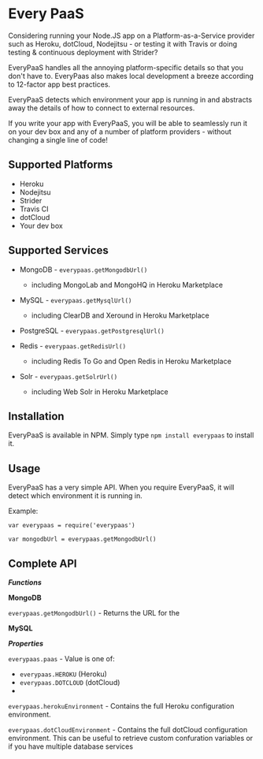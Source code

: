 Every PaaS
==========

Considering running your Node.JS app on a Platform-as-a-Service provider such
as Heroku, dotCloud, Nodejitsu - or testing it with Travis or doing testing &
continuous deployment with Strider?

EveryPaaS handles all the annoying platform-specific details so that you don't
have to. EveryPaas also makes local development a breeze according to 12-factor
app best practices.

EveryPaaS detects which environment your app is running in and abstracts away
the details of how to connect to external resources.

If you write your app with EveryPaaS, you will be able to seamlessly run it on
your dev box and any of a number of platform providers - without changing a
single line of code!

Supported Platforms
-------------------

* Heroku
* Nodejitsu
* Strider
* Travis CI
* dotCloud
* Your dev box

Supported Services
------------------

* MongoDB - `everypaas.getMongodbUrl()`
  - including MongoLab and MongoHQ in Heroku Marketplace

* MySQL - `everypaas.getMysqlUrl()`
  - including ClearDB and Xeround in Heroku Marketplace

* PostgreSQL - `everypaas.getPostgresqlUrl()`

* Redis - `everypaas.getRedisUrl()`
  - including Redis To Go and Open Redis in Heroku Marketplace

* Solr - `everypaas.getSolrUrl()`
  - including Web Solr in Heroku Marketplace


Installation
------------

EveryPaaS is available in NPM. Simply type `npm install everypaas` to install
it.

Usage
-----

EveryPaaS has a very simple API. When you require EveryPaaS, it will detect
which environment it is running in.

Example:

```
var everypaas = require('everypaas')

var mongodbUrl = everypaas.getMongodbUrl()
```

Complete API
------------

***Functions***

**MongoDB**

`everypaas.getMongodbUrl()` - Returns the URL for the 

**MySQL**


***Properties***

`everypaas.paas` - Value is one of:

  - `everypaas.HEROKU` (Heroku)
  - `everypaas.DOTCLOUD` (dotCloud)
  - 

`everypaas.herokuEnvironment` - Contains the full Heroku configuration environment.

`everypaas.dotCloudEnvironment` - Contains the full dotCloud configuration environment. This can be useful to retrieve custom confuration variables
or if you have multiple database services


